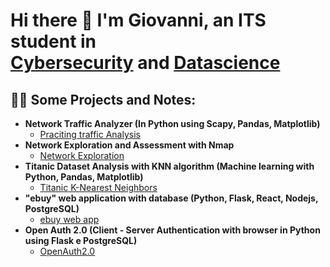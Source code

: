 <h1>Hi there 👋 I'm Giovanni, an ITS student in <br/><a href="https://github.com/gv112358">Cybersecurity</a> and <a href="https://bitbucket.org/giovannigrillo-ws/workspace/projects/">Datascience</a></h1>

<h2>👨‍💻 Some Projects and Notes:</h2>

- <b>Network Traffic Analyzer (In Python using Scapy, Pandas, Matplotlib) </b>
  - [Praciting traffic Analysis](https://github.com/gv112358/Network-Traffic-Analyzer)
- <b>Network Exploration and Assessment with **Nmap**</b>
  - [Network Exploration](https://github.com/gv112358/Network-Exploration)
- <b>Titanic Dataset Analysis with KNN algorithm (Machine learning with Python, Pandas, Matplotlib) </b>
  - [Titanic K-Nearest Neighbors](https://bitbucket.org/giovannigrillo-ws/unita5_ai/src/main/titanic/)
- <b> "ebuy" web application with database (Python, Flask, React, Nodejs, PostgreSQL) </b>
  - [ebuy web app](https://bitbucket.org/giovannigrillo-ws/ebuy_v3_db/src/main/)
- <b> Open Auth 2.0 (Client - Server Authentication with browser in Python using Flask e PostgreSQL) </b>
  - [OpenAuth2.0](https://bitbucket.org/giovannigrillo-ws/unit5_python/src/master/Progetto%20OpeAuth2/pythonJsonWithOAuth2/pythonJsonWithOAuth2/)
